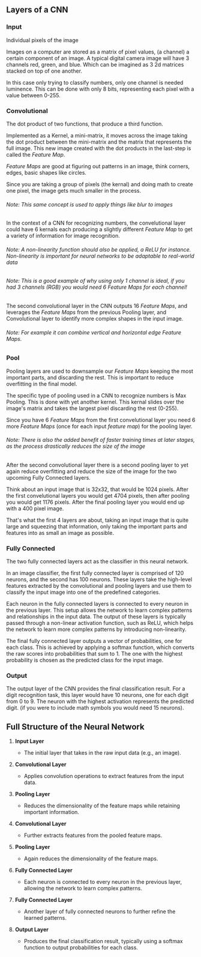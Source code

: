 ## Layers of a CNN

### Input

Individual pixels of the image

Images on a computer are stored as a matrix of pixel values, (a channel) a certain component of an image.
A typical digital camera image will have 3 channels red, green, and blue. Which can be imagined as 3 2d matrices stacked on top of one another.

In this case only trying to classify numbers, only one channel is needed luminence. This can be done with only 8 bits, representing each pixel with a value between 0-255.

### Convolutional

The dot product of two functions, that produce a third function.

Implemented as a Kernel, a mini-matrix, it moves across the image taking the dot product between the mini-matrix and the matrix that represents the full image. This new image created with the dot products in the last-step is called the _Feature Map_.

_Feature Maps_ are good at figuring out patterns in an image, think corners, edges, basic shapes like circles.

Since you are taking a group of pixels (the kernal) and doing math to create one pixel, the image gets much smaller in the process.

###### _Note: This same concept is used to apply things like blur to images_

In the context of a CNN for recognizing numbers, the convelutional layer could have 6 kernals each producing a slightly different _Feature Map_ to get a variety of information for image recognition.

###### _Note: A non-linearity function should also be applied, a ReLU for instance. Non-linearity is important for neural networks to be adaptable to real-world data_

###### _Note: This is a good example of why using only 1 channel is ideal, if you had 3 channels (RGB) you would need 6 Feature Maps for each channel!_

The second convolutional layer in the CNN outputs 16 _Feature Maps_, and leverages the _Feature Maps_ from the previous Pooling layer, and Convolutional layer to identify more complex shapes in the input image.

###### _Note: For example it can combine vertical and horizontal edge *Feature Maps*._

### Pool

Pooling layers are used to downsample our _Feature Maps_ keeping the most important parts, and discarding the rest. This is important to reduce overfitting in the final model.

The specific type of pooling used in a CNN to recognize numbers is Max Pooling. This is done with yet another kernel. This kernal slides over the image's matrix and takes the largest pixel discarding the rest (0-255).

Since you have 6 _Feature Maps_ from the first convelutional layer you need 6 more _Feature Maps_ (once for each input _feature map_) for the pooling layer.

###### _Note: There is also the added benefit of faster training times at later stages, as the process drastically reduces the size of the image_

After the second convolutional layer there is a second pooling layer to yet again reduce overfitting and reduce the size of the image for the two upcoming Fully Connected layers.

Think about an input image that is 32x32, that would be 1024 pixels. After the first convelutional layers you would get 4704 pixels, then after pooling you would get 1176 pixels. After the final pooling layer you would end up with a 400 pixel image.

That's what the first 4 layers are about, taking an input image that is quite large and squeezing that information, only taking the important parts and features into as small an image as possible.

### Fully Connected

The two fully connected layers act as the classifier in this neural network.

In an image classifier, the first fully connected layer is comprised of 120 neurons, and the second has 100 neurons. These layers take the high-level features extracted by the convolutional and pooling layers and use them to classify the input image into one of the predefined categories.

Each neuron in the fully connected layers is connected to every neuron in the previous layer. This setup allows the network to learn complex patterns and relationships in the input data. The output of these layers is typically passed through a non-linear activation function, such as ReLU, which helps the network to learn more complex patterns by introducing non-linearity.

The final fully connected layer outputs a vector of probabilities, one for each class. This is achieved by applying a softmax function, which converts the raw scores into probabilities that sum to 1. The one with the highest probability is chosen as the predicted class for the input image.

### Output

The output layer of the CNN provides the final classification result. For a digit recognition task, this layer would have 10 neurons, one for each digit from 0 to 9. The neuron with the highest activation represents the predicted digit. (if you were to include math symbols you would need 15 neurons).

## Full Structure of the Neural Network

1. **Input Layer**

   - The initial layer that takes in the raw input data (e.g., an image).

2. **Convolutional Layer**

   - Applies convolution operations to extract features from the input data.

3. **Pooling Layer**

   - Reduces the dimensionality of the feature maps while retaining important information.

4. **Convolutional Layer**

   - Further extracts features from the pooled feature maps.

5. **Pooling Layer**

   - Again reduces the dimensionality of the feature maps.

6. **Fully Connected Layer**

   - Each neuron is connected to every neuron in the previous layer, allowing the network to learn complex patterns.

7. **Fully Connected Layer**

   - Another layer of fully connected neurons to further refine the learned patterns.

8. **Output Layer**
   - Produces the final classification result, typically using a softmax function to output probabilities for each class.
